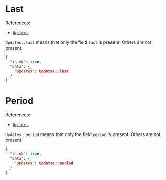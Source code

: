 # Last

References:
- [`Updates`](/doc/en/object/updates.md)

`Updates::last` means that only the field `last` is present.
Others are not present.

```json
{
  "is_ok": true,
  "data": {
    "updates": Updates::last
  }
}
```


# Period

References:
- [`Updates`](/doc/en/object/updates.md)

`Updates::period` means that only the field `period` is present.
Others are not present.

```json
{
  "is_ok": true,
  "data": {
    "updates": Updates::period
  }
}
```
